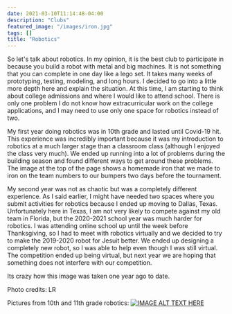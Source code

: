 ```yaml
---
date: 2021-03-10T11:14:48-04:00
description: "Clubs"
featured_image: "/images/iron.jpg"
tags: []
title: "Robotics"
---
```

So let's talk about robotics. In my opinion, it is the best club to participate in because you build a robot with metal and big machines. It is not something that you can complete in one day like a lego set. It takes many weeks of prototyping, testing, modeling, and long hours. I decided to go into a little more depth here and explain the situation. At this time, I am starting to think about college admissions and where I would like to attend school. There is only one problem I do not know how extracurricular work on the college applications, and I may need to use only one space for robotics instead of two.

My first year doing robotics was in 10th grade and lasted until Covid-19 hit. This experience was incredibly important because it was my introduction to robotics at a much larger stage than a classroom class (although I enjoyed the class very much). We ended up running into a lot of problems during the building season and found different ways to get around these problems. The image at the top of the page shows a homemade iron that we made to iron on the team numbers to our bumpers two days before the tournament. 

My second year was not as chaotic but was a completely different experience. As I said earlier, I might have needed two spaces where you submit activities for robotics because I ended up moving to Dallas, Texas. Unfortunately here in Texas, I am not very likely to compete against my old team in Florida, but the 2020-2021 school year was much harder for robotics. I was attending online school up until the week before Thanksgiving, so I had to meet with robotics virtually and we decided to try to make the 2019-2020 robot for Jesuit better. We ended up designing a completely new robot, so I was able to help even though I was still virtual. The competition ended up being virtual, but next year we are hoping that something does not interfere with our competition.




Its crazy how this image was taken one year ago to date.


Photo credits: LR

Pictures from 10th and 11th grade robotics:
[![IMAGE ALT TEXT HERE](/images/jesrobot.png)](https://pma2022.netlify.app/en/post/roboticspics/)
